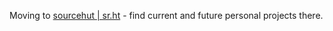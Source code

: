 Moving to [sourcehut | sr.ht](https://git.sr.ht/~obeancomputer) - find current and future personal projects there. 
